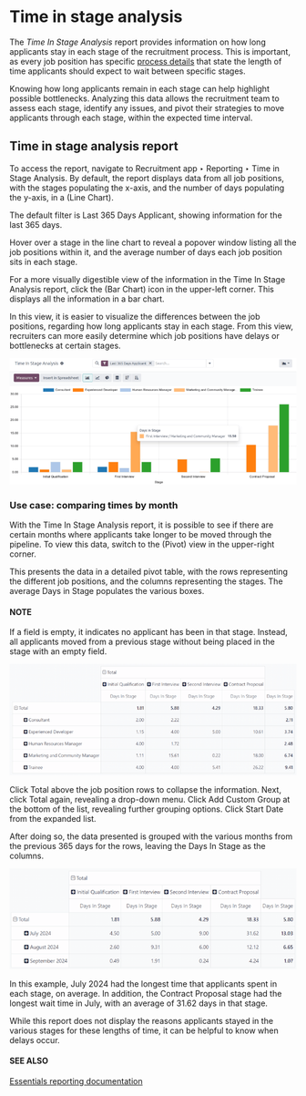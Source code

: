 # Time in stage analysis

The *Time In Stage Analysis* report provides information on how long applicants stay in each stage
of the recruitment process. This is important, as every job position has specific [process
details](new_job.md#recruitment-new-job-position-edit) that state the length of time applicants should expect
to wait between specific stages.

Knowing how long applicants remain in each stage can help highlight possible bottlenecks. Analyzing
this data allows the recruitment team to assess each stage, identify any issues, and pivot their
strategies to move applicants through each stage, within the expected time interval.

## Time in stage analysis report

To access the report, navigate to Recruitment app ‣ Reporting ‣ Time in Stage
Analysis. By default, the report displays data from all job positions, with the stages populating
the x-axis, and the number of days populating the y-axis, in a <i class="fa fa-line-chart"></i>
(Line Chart).

The default filter is Last 365 Days Applicant, showing information for the last 365
days.

Hover over a stage in the line chart to reveal a popover window listing all the job positions within
it, and the average number of days each job position sits in each stage.

For a more visually digestible view of the information in the Time In Stage Analysis
report, click the <i class="fa fa-bar-chart"></i> (Bar Chart) icon in the upper-left corner. This
displays all the information in a bar chart.

In this view, it is easier to visualize the differences between the job positions, regarding how
long applicants stay in each stage. From this view, recruiters can more easily determine which job
positions have delays or bottlenecks at certain stages.

![The bar chart view of the Time In Stage Analysis report.](time_in_stage/bar-chart.png)

### Use case: comparing times by month

With the Time In Stage Analysis report, it is possible to see if there are certain
months where applicants take longer to be moved through the pipeline. To view this data, switch to
the <i class="oi oi-view-pivot"></i> (Pivot) view in the upper-right corner.

This presents the data in a detailed pivot table, with the rows representing the different job
positions, and the columns representing the stages. The average Days in Stage populates
the various boxes.

#### NOTE
If a field is empty, it indicates no applicant has been in that stage. Instead, all applicants
moved from a previous stage without being placed in the stage with an empty field.

![The pivot table view of the Time In Stage Analysis report.](time_in_stage/time-pivot.png)

Click <i class="fa fa-minus-square-o"></i> Total above the job position rows to collapse the
information. Next, click <i class="fa fa-plus-square"></i> Total again, revealing a drop-down menu.
Click Add Custom Group <i class="fa fa-caret-down"></i> at the bottom of the list, revealing
further grouping options. Click Start Date from the expanded list.

After doing so, the data presented is grouped with the various months from the previous 365 days for
the rows, leaving the Days In Stage as the columns.

![The pivot table showing the months averages for times in stage.](time_in_stage/time-dates.png)

In this example, July 2024 had the longest time that applicants spent in each stage, on
average. In addition, the Contract Proposal stage had the longest wait time in July,
with an average of 31.62 days in that stage.

While this report does not display the reasons applicants stayed in the various stages for these
lengths of time, it can be helpful to know when delays occur.

#### SEE ALSO
[Essentials reporting documentation](../../essentials/reporting.md)
